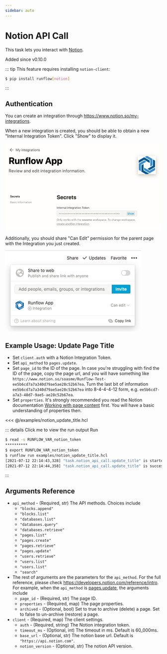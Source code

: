 ```yaml
---
sidebar: auto
---
```


# Notion API Call

This task lets you interact with [Notion](https://notion.so).

Added since v0.10.0

::: tip
This feature requires installing `notion-client`:
```bash
$ pip install runflow[notion]
```
:::

## Authentication

You can create an integration through <https://www.notion.so/my-integrations>.

When a new integration is created, you should be able to obtain a new "Internal Integration Token". Click "Show" to display it.

![screenshot of getting a new internal integration token](/images/notion-integration.png)

Additionally, you should share "Can Edit" permission for the parent page with the Integration you just created.

![screenshot of sharing permission](/images/notion-share.png)

## Example Usage: Update Page Title

* Set `client.auth` with a Notion Integration Token.
* Set `api_method` to `pages.update`.
* Set `page_id` to the ID of the page. In case you're struggling with find the ID of the page, copy the page url, and you will have something like `https://www.notion.so/soasme/Runflow-Test-ee5b6cd7a7a340d79ae5ae28c52b67ea`. Turn the last bit of information `ee5b6cd7a7a340d79ae5ae28c52b67ea` into 8-4-4-4-12 form, e.g. `ee5b6cd7-a7a3-40d7-9ae5-ae28c52b67ea`.
* Set `properties`. It's strongly recommended you read the Notion documentation [Working with page content](https://developers.notion.com/docs/working-with-page-content) first. You will have a basic understanding of properties then.

<<< @/examples/notion_update_title.hcl

::: details Click me to view the run output
Run
```bash
$ read -s RUNFLOW_VAR_notion_token
**********
$ export RUNFLOW_VAR_notion_token
$ runflow run examples/notion_update_title.hcl
[2021-07-12 22:14:43,328] "task.notion_api_call.update_title" is started.
[2021-07-12 22:14:44,358] "task.notion_api_call.update_title" is successful.
```
:::

## Arguments Reference

* `api_method` - (Required, str) The API methods. Choices include
  * `"blocks.append"`
  * `"blocks.list"`
  * `"databases.list"`
  * `"databases.query"`
  * `"databases.retrieve"`
  * `"pages.list"`
  * `"pages.create"`
  * `"pages.retrieve"`
  * `"pages.update"`
  * `"users.retrieve"`
  * `"users.list"`
  * `"users.list"`
  * `"search"`
* The rest of arguments are the parameters for the `api_method`. For the full reference, please check <https://developers.notion.com/reference/intro>. For example, when the `api_method` is [pages.update](https://developers.notion.com/reference/patch-page), the arguments include
  * `page_id` - (Required, str) The page ID.
  * `properties` - (Required, map) The page properties.
  * `archived` - (Optional, bool) Set to true to archive (delete) a page. Set to false to un-archive (restore) a page.
* `client` - (Required, map) The client settings.
  * `auth` - (Required, string) The Notion integration token.
  * `timeout_ms` - (Optional, int) The timeout in ms. Default is 60_000ms.
  * `base_url` - (Optional, str) The notion base url. Default is `"https://api.notion.com"`.
  * `notion_version` - (Optional, str) The notion API version.
